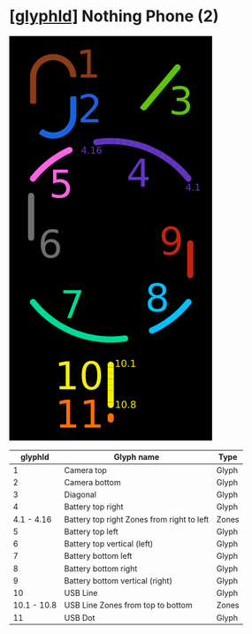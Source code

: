 # [\[glyphId\]](../1_Terminology.md#glyphid) Nothing Phone (2)

![glyphId Nothing Phone (2)](./assets/glyphId%20Nothing%20Phone%20(2).png)

| glyphId     | Glyph name                                 | Type  |
| ----------- | ------------------------------------------ | ----- |
| 1           | Camera top                                 | Glyph |
| 2           | Camera bottom                              | Glyph |
| 3           | Diagonal                                   | Glyph |
| 4           | Battery top right                          | Glyph |
| 4.1 - 4.16  | Battery top right Zones from right to left | Zones |
| 5           | Battery top left                           | Glyph |
| 6           | Battery top vertical (left)                | Glyph |
| 7           | Battery bottom left                        | Glyph |
| 8           | Battery bottom right                       | Glyph |
| 9           | Battery bottom vertical (right)            | Glyph |
| 10          | USB Line                                   | Glyph |
| 10.1 - 10.8 | USB Line Zones from top to bottom          | Zones |
| 11          | USB Dot                                    | Glyph |
